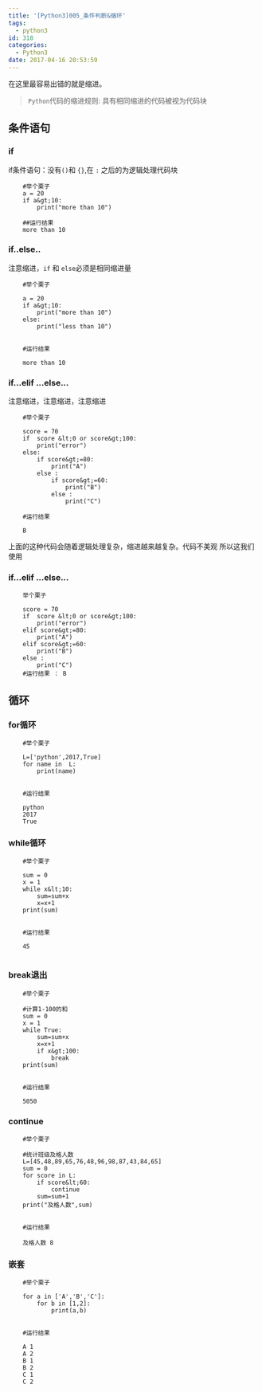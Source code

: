```yaml
---
title: '[Python3]005_条件判断&循环'
tags:
  - python3
id: 318
categories:
  - Python3
date: 2017-04-16 20:53:59
---
```


在这里最容易出错的就是缩进。

> `Python`代码的缩进规则: 具有相同缩进的代码被视为代码块

## 条件语句

### if

if条件语句：没有`()`和 `{}`,在 `:` 之后的为逻辑处理代码块

```
	#举个栗子
    a = 20
    if a&gt;10:
        print("more than 10")

    ##运行结果
	more than 10
``` 

### if..else..

注意缩进，`if` 和 `else`必须是相同缩进量

```
    #举个栗子

    a = 20
    if a&gt;10:
        print("more than 10")
    else:
        print("less than 10")
     

    #运行结果

    more than 10
```
  
### if...elif ...else...

注意缩进，注意缩进，注意缩进

```
    #举个栗子

    score = 70
    if  score &lt;0 or score&gt;100:
        print("error")
    else:
        if score&gt;=80:
            print("A")
        else :
            if score&gt;=60:
                print("B")
            else :
                print("C")
     
    #运行结果

    B
```

上面的这种代码会随着逻辑处理复杂，缩进越来越复杂。代码不美观 所以这我们 使用

### if...elif ...else...

```
    举个栗子

    score = 70
    if  score &lt;0 or score&gt;100:
        print("error")
    elif score&gt;=80:
        print("A")
    elif score&gt;=60:
        print("B")
    else :
        print("C")
    #运行结果 ： B
```  

## 循环
### for循环

```
    #举个栗子

    L=['python',2017,True]
    for name in  L:
        print(name)
     

    #运行结果

    python
    2017
    True
```  

### while循环

```
    #举个栗子

    sum = 0
    x = 1
    while x&lt;10:
        sum=sum+x
        x=x+1
    print(sum)
     

    #运行结果

    45
     
```

### break退出

```
    #举个栗子

    #计算1-100的和
    sum = 0
    x = 1
    while True:
        sum=sum+x
        x=x+1
        if x&gt;100:
            break
    print(sum)
     

    #运行结果

    5050
```  

### continue

```
    #举个栗子

    #统计班级及格人数
    L=[45,48,89,65,76,48,96,98,87,43,84,65]
    sum = 0
    for score in L:
        if score&lt;60:
            continue
        sum=sum+1
    print("及格人数",sum)
     

    #运行结果

    及格人数 8  
```  

### 嵌套

```
    #举个栗子

    for a in ['A','B','C']:
        for b in [1,2]:
            print(a,b)
     

    #运行结果

    A 1
    A 2
    B 1
    B 2
    C 1
    C 2
``` 
